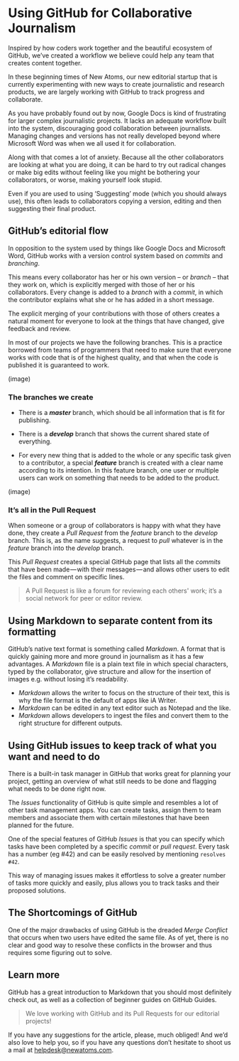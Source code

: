 # Using GitHub for Collaborative Journalism
Inspired by how coders work together and the beautiful ecosystem of GitHub, we’ve created a workflow we believe could help any team that creates content together.

In these beginning times of New Atoms, our new editorial startup that is currently experimenting with new ways to create journalistic and research products, we are largely working with GitHub to track progress and collaborate.

As you have probably found out by now, Google Docs is kind of frustrating for larger complex journalistic projects. It lacks an adequate workflow built into the system, discouraging good collaboration between journalists. Managing changes and versions has not really developed beyond where Microsoft Word was when we all used it for collaboration.

Along with that comes a lot of anxiety. Because all the other collaborators are looking at what you are doing, it can be hard to try out radical changes or make big edits without feeling like you might be bothering your collaborators, or worse, making yourself look stupid.

Even if you are used to using ‘Suggesting’ mode (which you should always use), this often leads to collaborators copying a version, editing and then suggesting their final product.

## GitHub’s editorial flow
In opposition to the system used by things like Google Docs and Microsoft Word, GitHub works with a version control system based on *commits* and *branching*.

This means every collaborator has her or his own version – or *branch* – that they work on, which is explicitly merged with those of her or his collaborators. Every change is added to a *branch* with a *commit*, in which the contributor explains what she or he has added in a short message.

The explicit merging of your contributions with those of others creates a natural moment for everyone to look at the things that have changed, give feedback and review.

In most of our projects we have the following branches. This is a practice borrowed from teams of programmers that need to make sure that everyone works with code that is of the highest quality, and that when the code is published it is guaranteed to work.

(image)

### The branches we create
* There is a ***master*** branch, which should be all information that is fit for publishing.

* There is a ***develop*** branch that shows the current shared state of everything.

* For every new thing that is added to the whole or any specific task given to a contributor, a special ***feature*** branch is created with a clear name according to its intention. In this feature branch, one user or multiple users can work on something that needs to be added to the product.

(image)

### It’s all in the Pull Request
When someone or a group of collaborators is happy with what they have done, they create a *Pull Request* from the *feature* branch to the *develop* branch. This is, as the name suggests, a request to *pull* whatever is in the *feature* branch into the *develop* branch.

This *Pull Request* creates a special GitHub page that lists all the *commits* that have been made — with their messages — and allows other users to edit the files and comment on specific lines.

>A Pull Request is like a forum for reviewing each others' work; it’s a social network for peer or editor review.

## Using Markdown to separate content from its formatting
GitHub’s native text format is something called *Markdown*. A format that is quickly gaining more and more ground in journalism as it has a few advantages. A *Markdown* file is a plain text file in which special characters, typed by the collaborator, give structure and allow for the insertion of images e.g. without losing it’s readability.

* *Markdown* allows the writer to focus on the structure of their text, this is why the file format is the default of apps like iA Writer.
* *Markdown* can be edited in any text editor such as Notepad and the like.
* *Markdown* allows developers to ingest the files and convert them to the right structure for different outputs.

## Using GitHub issues to keep track of what you want and need to do
There is a built-in task manager in GitHub that works great for planning your project, getting an overview of what still needs to be done and flagging what needs to be done right now.

The *Issues* functionality of GitHub is quite simple and resembles a lot of other task management apps. You can create tasks, assign them to team members and associate them with certain milestones that have been planned for the future.

One of the special features of GitHub *Issues* is that you can specify which tasks have been completed by a specific *commit* or *pull request*. Every task has a number (eg #42) and can be easily resolved by mentioning `resolves #42`.

This way of managing issues makes it effortless to solve a greater number of tasks more quickly and easily, plus allows you to track tasks and their proposed solutions.

## The Shortcomings of GitHub
One of the major drawbacks of using GitHub is the dreaded *Merge Conflict* that occurs when two users have edited the same file. As of yet, there is no clear and good way to resolve these conflicts in the browser and thus requires some figuring out to solve.

## Learn more
GitHub has a great introduction to Markdown that you should most definitely check out, as well as a collection of beginner guides on GitHub Guides.

>We love working with GitHub and its Pull Requests for our editorial projects!

If you have any suggestions for the article, please, much obliged! And we’d also love to help you, so if you have any questions don’t hesitate to shoot us a mail at helpdesk@newatoms.com.
